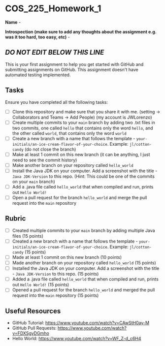 # COS_225_Homework_1

**Name** - 

**Introspection (make sure to add any thoughts about the assignment e.g. was it too hard, too easy, etc)** - 

*DO NOT EDIT BELOW THIS LINE*
-----------------------------------------------------------------------------------------------------------------------------------------------


This is your first assignment to help you get started with GitHub and submitting assignments on GitHub. This assignment doesn't have automated testing implemented.

## Tasks

Ensure you have completed all the following tasks:

- [ ] Clone this repository and make sure that you share it with me. (setting -> Collaborators and Teams -> Add People) (my account is JWLorenzo)
- [ ] Create multiple commits to your `main` branch by adding two .txt files in two commits, one called `hello` that contains only the word `hello`, and the other called `world`, that contains only the word `world`
- [ ] Create a new branch with a name that follows the template - `your-initials/an-ice-cream-flavor-of-your-choice`. Example: `jl/cotton-candy` (do not close the branch)
- [ ] Make at least 1 commit on this new branch (it can be anything, I just need to see the commit history)
- [ ] Make another branch on your repository called `hello_world`
- [ ] Install the Java JDK on your computer. Add a screenshot with the title - `Java JDK-Version` to this repo. (Hint: This could be one of the commits on your `main` branch)
- [ ] Add a .java file called `hello_world` that when compiled and run, prints out `Hello World!`
- [ ] Open a pull request for the branch `hello_world` and merge the pull request into the `main` repository

## Rubric

- [ ] Created multiple commits to your `main` branch by adding multiple Java files (15 points)
- [ ] Created a new branch with a name that follows the template - `your-initials/an-ice-cream-flavor-of-your-choice`. Example: `jl/cotton-candy` (15 points)
- [ ] Made at least 1 commit on this new branch  (10 points)
- [ ] Made another branch on your repository called `hello_world` (15 points)
- [ ] Installed the Java JDK on your computer. Add a screenshot with the title - `Java JDK-Version` to this repo. (15 points)
- [ ] Added a .java file called `hello_world` that when compiled and run, prints out `Hello World!` (15 points)
- [ ] Opened a pull request for the branch `hello_world` and merged the pull request into the `main` repository (15 points)

## Useful Resources
- GitHub Tutorial: https://www.youtube.com/watch?v=CAwStH0ay-M 
- GitHub Pull Requests: https://www.youtube.com/watch?v=FDXSgyDGmho 
- Hello World: https://www.youtube.com/watch?v=WF_Z-d_c6H4

